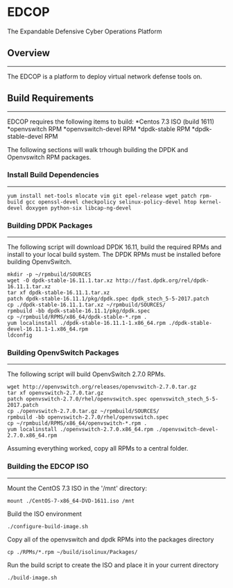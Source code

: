 # EDCOP
The Expandable Defensive Cyber Operations Platform

## Overview
---
The EDCOP is a platform to deploy virtual network defense tools on.

## Build Requirements
---
EDCOP requires the following items to build:
*Centos 7.3 ISO (build 1611)
*openvswitch RPM
*openvswitch-devel RPM
*dpdk-stable RPM
*dpdk-stable-devel RPM

The following sections will walk trhough building the DPDK and Openvswitch RPM packages.

### Install Build Dependencies
---

```shell
yum install net-tools mlocate vim git epel-release wget patch rpm-build gcc openssl-devel checkpolicy selinux-policy-devel htop kernel-devel doxygen python-six libcap-ng-devel
```

### Building DPDK Packages
---
The following script will download DPDK 16.11, build the required RPMs and install to your local build system. The DPDK RPMs must be installed before building OpenvSwitch.

```shell
mkdir -p ~/rpmbuild/SOURCES
wget -O dpdk-stable-16.11.1.tar.xz http://fast.dpdk.org/rel/dpdk-16.11.1.tar.xz
tar xf dpdk-stable-16.11.1.tar.xz
patch dpdk-stable-16.11.1/pkg/dpdk.spec dpdk_stech_5-5-2017.patch
cp ./dpdk-stable-16.11.1.tar.xz ~/rpmbuild/SOURCES/
rpmbuild -bb dpdk-stable-16.11.1/pkg/dpdk.spec
cp ~/rpmbuild/RPMS/x86_64/dpdk-stable-*.rpm .
yum localinstall ./dpdk-stable-16.11.1-1.x86_64.rpm ./dpdk-stable-devel-16.11.1-1.x86_64.rpm
ldconfig
```


### Building OpenvSwitch Packages
---
The following script will build OpenvSwitch 2.7.0 RPMs.

```shell
wget http://openvswitch.org/releases/openvswitch-2.7.0.tar.gz
tar xf openvswitch-2.7.0.tar.gz
patch openvswitch-2.7.0/rhel/openvswitch.spec openvswitch_stech_5-5-2017.patch
cp ./openvswitch-2.7.0.tar.gz ~/rpmbuild/SOURCES/
rpmbuild -bb openvswitch-2.7.0/rhel/openvswitch.spec
cp ~/rpmbuild/RPMS/x86_64/openvswitch-*.rpm .
yum localinstall ./openvswitch-2.7.0.x86_64.rpm ./openvswitch-devel-2.7.0.x86_64.rpm
```

Assuming everything worked, copy all RPMs to a central folder.

### Building the EDCOP ISO
---

Mount the CentOS 7.3 ISO in the '/mnt' directory:
```shell
mount ./CentOS-7-x86_64-DVD-1611.iso /mnt
```

Build the ISO environment
```shell
./configure-build-image.sh
```

Copy all of the openvswitch and dpdk RPMs into the packages directory
```shell
cp ./RPMs/*.rpm ~/build/isolinux/Packages/
```

Run the build script to create the ISO and place it in your current directory
```shell
./build-image.sh
```


